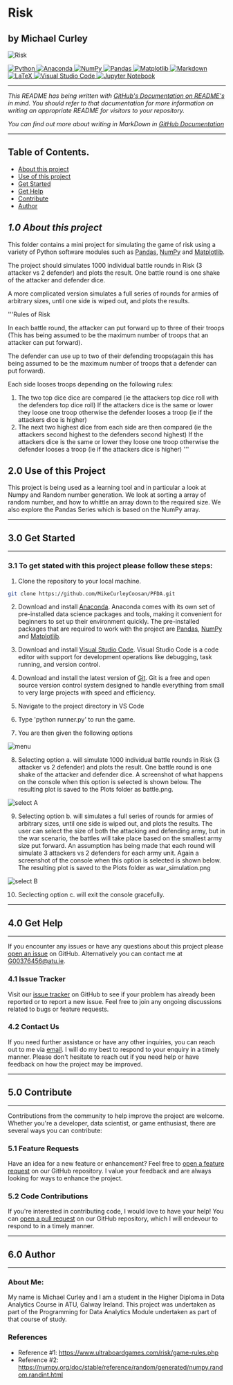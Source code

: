 # Risk

## **by Michael Curley**

![Risk](https://cdn.corporatefinanceinstitute.com/assets/risk3.jpeg)


<div>
<a target="_blank" href="https://docs.python.org/3/tutorial/index.html">
  <img src="https://img.shields.io/badge/python-3670A0?style=for-the-badge&logo=python&logoColor=ffdd54" alt="Python"/> </a>
<a target="_blank" href="https://www.anaconda.com/">
  <img src="https://img.shields.io/badge/Anaconda-%2344A833.svg?style=for-the-badge&logo=anaconda&logoColor=white" alt="Anaconda"/>
</a>
<a target="_blank" href="https://numpy.org/devdocs/index.html">
  <img src="https://img.shields.io/badge/numpy-%23013243.svg?style=for-the-badge&logo=numpy&logoColor=white" alt="NumPy"/>
</a>
<a target="_blank" href="https://pypi.org/project/pandas/">
  <img src="https://img.shields.io/badge/pandas-%23150458.svg?style=for-the-badge&logo=pandas&logoColor=white" alt="Pandas"/>
</a>
<a target="_blank" href="https://matplotlib.org/">
  <img src="https://img.shields.io/badge/Matplotlib-%23ffffff.svg?style=for-the-badge&logo=Matplotlib&logoColor=black" alt="Matplotlib"/>
</a>
<a target="_blank" href="https://docs.github.com/en/get-started/writing-on-github/getting-started-with-writing-and-formatting-on-github/
basic-writing-and-formatting-syntax">
  <img src="https://img.shields.io/badge/markdown-%23000000.svg?style=for-the-badge&logo=markdown&logoColor=white" alt="Markdown"/>
</a>
<a target="_blank" href="https://www.latex-project.org/">
  <img src="https://img.shields.io/badge/latex-%23008080.svg?style=for-the-badge&logo=latex&logoColor=white" alt="LaTeX"/>
</a>
<a target="_blank" href="https://code.visualstudio.com/">
  <img src="https://img.shields.io/badge/Visual%20Studio%20Code-0078d7.svg?style=for-the-badge&logo=visual-studio-code&logoColor=white" 
alt="Visual Studio Code"/>
</a>
<a target="_blank" href="https://jupyter.org/">
  <img src="https://img.shields.io/badge/jupyter-%23FA0F00.svg?style=for-the-badge&logo=jupyter&logoColor=white" alt="Jupyter Notebook"/>
</a>
</div>

-----

_This README has being written with [GitHub's Documentation on README's](https://docs.github.com/en/repositories/managing-your-repositorys-settings-and-features/customizing-your-repository/about-readmes) in mind. You should refer to that 
documentation for more information on writing an appropriate README for visitors to your 
repository._

_You can find out more about writing in MarkDown in [GitHub Documentation](https://docs.github.com/en/get-started/writing-on-github/getting-started-with-writing-and-formatting-on-github/basic-writing-and-formatting-syntax)_

-----

## Table of Contents.

* [About this project](#10-about-this-project)
* [Use of this project](#20-use-of-this-project)
* [Get Started](#30-get-started)
* [Get Help](#40-get-help)
* [Contribute](#50-contribute)
* [Author](#60-author)

## ***1.0 About this project***

This folder contains a mini project for simulating the game of risk using a variety of Python software modules such as 
[Pandas](https://pandas.pydata.org/), [NumPy](https://numpy.org/) and [Matplotlib](https://matplotlib.org/).


The project should simulates 1000 individual battle rounds in Risk (3 attacker vs 2 defender) and plots the result.
One battle round is one shake of the attacker and defender dice.


A more complicated version simulates a full series of rounds for armies of arbitrary sizes, until one side is wiped out,
and plots the results.


'''Rules of Risk

In each battle round, the attacker can put forward up to three of their troops (This has being assumed to be the maximum number of troops 
that an attacker can put forward). 

The defender can use up to two of their defending troops(again this has being assumed to be the maximum number of troops that a defender 
can put forward).

Each side looses troops depending on the following rules:

1. The two top dice dice are compared (ie the attackers top dice roll with the defenders top dice roll) 
    If the attackers dice is the same or lower they loose one troop otherwise the defender looses a troop (ie if the attackers dice is higher)
2. The next two highest dice from each side are then compared (ie the attackers second highest to the defenders second highest)
    If the attackers dice is the same or lower they loose one troop otherwise the defender looses a troop (ie if the attackers dice is higher)
'''

## 2.0 Use of this Project

This project is being used as a learning tool and in particular a look at Numpy and Random number generation. We look at sorting a array of random number, and how to whittle an array down to the required size. We also explore the Pandas Series which is based on the NumPy array. 

----
## 3.0 Get Started
----

### 3.1 To get stated with this project please follow these steps:

1. Clone the repository to your local machine. 

```sh
git clone https://github.com/MikeCurleyCoosan/PFDA.git

```
2. Download and install [Anaconda](https://www.anaconda.com/). Anaconda comes with its own set of pre-installed data science packages and 
tools, making it convenient for beginners to set up their environment quickly. The pre-installed packages that are required to work with 
the project are [Pandas](https://pandas.pydata.org/), [NumPy](https://numpy.org/) and [Matplotlib](https://matplotlib.org/).

3. Download and install [Visual Studio Code](https://code.visualstudio.com/). Visual Studio Code is a code editor with support for 
development operations like debugging, task running, and version control.

4. Download and install the latest version of [Git](https://git-scm.com/). Git is a free and open source version control system designed 
to handle everything from small to very large projects with speed and efficiency.

5. Navigate to the project directory in VS Code

6. Type 'python runner.py' to run the game.

7. You are then given the following options

![menu](./images/menu.png)

8. Selecting option a. will simulate 1000 individual battle rounds in Risk (3 attacker vs 2 defender) and plots the result.
One battle round is one shake of the attacker and defender dice. A screenshot of what happens on the console when this option is selected is shown below. The resulting plot is saved to the Plots folder as battle.png.

![select A](./images/selecting_a.png)

9. Selecting option b. will simulates a full series of rounds for armies of arbitrary sizes, until one side is wiped out,
and plots the results. The user can select the size of both the attacking and defending army, but in the war scenario, the battles will take place based on the smallest army size put forward. An assumption has being made that each round will simulate 3 attackers vs 2 defenders for each army unit. Again a screenshot of the console when this option is selected is shown below. The resulting plot is saved to the Plots folder as war_simulation.png

![select B](./images/selecting_b.png)

10. Seclecting option c. will exit the console gracefully. 

----
## 4.0 Get Help
----

If you encounter any issues or have any questions about this project please [open an issue](https://github.com/MikeCurleyCoosan/PFDA/issues) on GitHub. Alternatively you can contact me at G00376456@atu.ie. 

### 4.1 Issue Tracker

Visit our [issue tracker](https://github.com/MikeCurleyCoosan/PFDA/issues) on GitHub to see if your problem has already been reported or to report a new issue. Feel free to join any ongoing discussions related to bugs or feature requests.

### 4.2 Contact Us

If you need further assistance or have any other inquiries, you can reach out to me via [email](G00376456@gatuie). I will do my best to respond to your enquiry in a timely manner.
Please don't hesitate to reach out if you need help or have feedback on how the project may be improved.

----
## 5.0 Contribute 
----

Contributions from the community to help improve the project are welcome. Whether you're a developer, data scientist, or game enthusiast, there are several ways you can contribute:

### 5.1 Feature Requests

Have an idea for a new feature or enhancement? Feel free to [open a feature request](https://github.com/MikeCurleyCoosan/PFDA/issues) on our GitHub repository. I value your feedback and are always looking for ways to enhance the project.

### 5.2 Code Contributions

If you're interested in contributing code, I would love to have your help! You can [open a pull request](https://github.com/MikeCurleyCoosan/PFDAt/pulls) on our GitHub repository, which I will endevour to respond to in a timely manner.

----
## 6.0 Author
----

### About Me: 

My name is Michael Curley and I am a student in the Higher Diploma in Data Analytics Course in ATU, Galway Ireland. This project was undertaken as part of the Programming for Data Analytics Module undertaken as part of that course of study.

### References


- Reference #1: https://www.ultraboardgames.com/risk/game-rules.php
- Reference #2: https://numpy.org/doc/stable/reference/random/generated/numpy.random.randint.html
